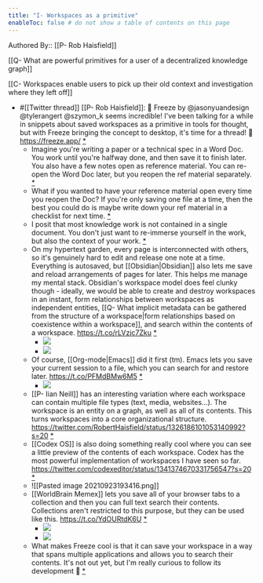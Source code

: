 ```yaml
---
title: "I- Workspaces as a primitive"
enableToc: false # do not show a table of contents on this page
---
```

Authored By:: [[P- Rob Haisfield]]

[[Q- What are powerful primitives for a user of a decentralized knowledge graph]]

[[C- Workspaces enable users to pick up their old context and investigation where they left off]]

- #[[Twitter thread]] [[P- Rob Haisfield]]: 🤯️ Freeze by @jasonyuandesign @tylerangert  @szymon_k seems incredible! I've been talking for a while in snippets about saved workspaces as a primitive in tools for thought, but with Freeze bringing the concept to desktop, it's time for a thread! 🧵️ https://freeze.app/ [*](https://twitter.com/RobertHaisfield/status/1359542159838502913)
  - Imagine you're writing a paper or a technical spec in a Word Doc. You work until you're halfway done, and then save it to finish later. You also have a few notes open as reference material. You can re-open the Word Doc later, but you reopen the ref material separately. [*](https://twitter.com/RobertHaisfield/status/1359542160794730496)
  - What if you wanted to have your reference material open every time you reopen the Doc? If you're only saving one file at a time, then the best you could do is maybe write down your ref material in a checklist for next time. [*](https://twitter.com/RobertHaisfield/status/1359542161767886857)
  - I posit that most knowledge work is not contained in a single document. You don't just want to re-immerse yourself in the work, but also the context of your work. [*](https://twitter.com/RobertHaisfield/status/1359542163021914115)
  - On my hypertext garden, every page is interconnected with others, so it's genuinely hard to edit and release one note at a time. Everything is autosaved, but [[Obsidian|Obsidian]] also lets me save and reload arrangements of pages for later. This helps me manage my mental stack. Obsidian's workspace model does feel clunky though - ideally, we would be able to create and destroy workspaces in an instant, form relationships between workspaces as independent entities, [[Q- What implicit metadata can be gathered from the structure of a workspace|form relationships based on coexistence within a workspace]], and search within the contents of a workspace. https://t.co/rLVzjc7Zku [*](https://twitter.com/RobertHaisfield/status/1359542180264747008)
    - ![](https://pbs.twimg.com/media/Et4QZVxXcAcEmWD.jpg)
    - ![](https://pbs.twimg.com/media/Et4QaAKXEAsa6UQ.jpg)
  - Of course, [[Org-mode|Emacs]] did it first (tm). Emacs lets you save your current session to a file, which you can search for and restore later. https://t.co/PFMdBMw6M5 [*](https://twitter.com/RobertHaisfield/status/1359542200397365252)
    - ![](https://pbs.twimg.com/media/Et4QbL7WQAc7wFp.jpg)
  - [[P- Iian Neill]] has an interesting variation where each workspace can contain multiple file types (text, media, websites...). The workspace is an entity on a graph, as well as all of its contents. This turns workspaces into a core organizational structure. https://twitter.com/RobertHaisfield/status/1326186101053140992?s=20 [*](https://twitter.com/RobertHaisfield/status/1359542202343583749)
  - [[Codex OS]] is also doing something really cool where you can see a little preview of the contents of each workspace. Codex has the most powerful implementation of workspaces I have seen so far. https://twitter.com/codexeditor/status/1341374670331756547?s=20 [*](https://twitter.com/RobertHaisfield/status/1359542203685732356)
  - ![[Pasted image 20210923193416.png]]
  - [[WorldBrain Memex]] lets you save all of your browser tabs to a collection and then you can full text search their contents. Collections aren't restricted to this purpose, but they can be used like this. https://t.co/YdOURtdK6U [*](https://twitter.com/RobertHaisfield/status/1359542237722533888)
    - ![](https://pbs.twimg.com/media/Et4Qc_oWQAA80Pk.jpg)
    - ![](https://pbs.twimg.com/media/Et4QdacWgAQdXEC.jpg)
  - What makes Freeze cool is that it can save your workspace in a way that spans multiple applications and allows you to search their contents. It's not out yet, but I'm really curious to follow its development 👀️ [*](https://twitter.com/RobertHaisfield/status/1359542239811280903)